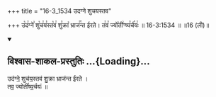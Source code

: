 +++
title = "16-3_1534 उदग्ने शुचयस्तव"

+++
उ꣡द꣢ग्ने꣣ शु꣡च꣢य꣣स्त꣡व꣢ शु꣣क्रा꣡ भ्राज꣢꣯न्त ईरते। त꣢व꣣ ज्यो꣡ती꣢ꣳष्य꣣र्च꣡यः꣢ ॥ 16-3:1534 ॥ ॥16 (ली)॥

<div class="js_include" newlevelforh1="2" title="विश्वास-शाकल-प्रस्तुतिः" unfilled url="/vedAH_Rk/shAkalam/saMhitA/vishvAsa-prastutiH/08/044/17_udagne_shuchayastava.md">
<details open><summary><h2>विश्वास-शाकल-प्रस्तुतिः ...{Loading}...</h2></summary>


उद॑ग्ने॒ शुच॑य॒स्तव॑ शु॒क्रा भ्राज॑न्त ईरते ।  
तव॒ ज्योतीं॑ष्य॒र्चयः॑ ॥

</details>
</div>